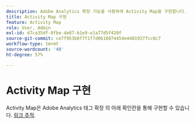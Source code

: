 ```yaml
---
description: Adobe Analytics 확장 기능을 사용하여 Activity Map을 구현합니다.
title: Activity Map 구현
feature: Activity Map
role: User, Admin
exl-id: d7ca35df-8fbe-4e87-b1e9-e1a77d5f420f
source-git-commit: ce7f953b8f7f1f7d0616074454e4401937fcc0c7
workflow-type: tm+mt
source-wordcount: '40'
ht-degree: 57%

---
```


# Activity Map 구현

Activity Map은 Adobe Analytics 태그 확장 의 아래 확인란을 통해 구현할 수 있습니다. [링크 추적](https://experienceleague.adobe.com/docs/experience-platform/tags/extensions/adobe/analytics/overview.html).
